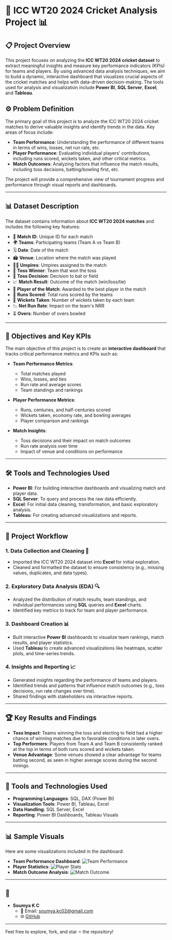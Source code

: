 # 🏏 ICC WT20 2024 Cricket Analysis Project 📊

## 📋 Project Overview

This project focuses on analyzing the **ICC WT20 2024 cricket dataset** to extract meaningful insights and measure key performance indicators (KPIs) for teams and players. By using advanced data analysis techniques, we aim to build a dynamic, interactive dashboard that visualizes crucial aspects of the cricket matches and helps with data-driven decision-making. The tools used for analysis and visualization include **Power BI**, **SQL Server**, **Excel**, and **Tableau**.

## ⚙️ Problem Definition

The primary goal of this project is to analyze the ICC WT20 2024 cricket matches to derive valuable insights and identify trends in the data. Key areas of focus include:

- **Team Performance**: Understanding the performance of different teams in terms of wins, losses, net run rate, etc.
- **Player Performance**: Evaluating individual players' contributions, including runs scored, wickets taken, and other critical metrics.
- **Match Outcomes**: Analyzing factors that influence the match results, including toss decisions, batting/bowling first, etc.

The project will provide a comprehensive view of tournament progress and performance through visual reports and dashboards.

---

## 📊 Dataset Description

The dataset contains information about **ICC WT20 2024 matches** and includes the following key features:

- 🏏 **Match ID**: Unique ID for each match
- 🌍 **Teams**: Participating teams (Team A vs Team B)
- 🗓 **Date**: Date of the match
- 🏟 **Venue**: Location where the match was played
- 👨‍⚖️ **Umpires**: Umpires assigned to the match
- 🔄 **Toss Winner**: Team that won the toss
- 🎯 **Toss Decision**: Decision to bat or field
- 📈 **Match Result**: Outcome of the match (win/loss/tie)
- 🏅 **Player of the Match**: Awarded to the best player in the match
- 🏃 **Runs Scored**: Total runs scored by the teams
- 🏏 **Wickets Taken**: Number of wickets taken by each team
- 📉 **Net Run Rate**: Impact on the team's NRR
- ⏳ **Overs**: Number of overs bowled

---

## 🎯 Objectives and Key KPIs

The main objective of this project is to create an **interactive dashboard** that tracks critical performance metrics and KPIs such as:

- **Team Performance Metrics**:
  - Total matches played
  - Wins, losses, and ties
  - Run rate and average scores
  - Team standings and rankings

- **Player Performance Metrics**:
  - Runs, centuries, and half-centuries scored
  - Wickets taken, economy rate, and bowling averages
  - Player comparison and rankings

- **Match Insights**:
  - Toss decisions and their impact on match outcomes
  - Run rate analysis over time
  - Impact of venue and conditions on performance

---

## 🛠️ Tools and Technologies Used

- **Power BI**: For building interactive dashboards and visualizing match and player data.
- **SQL Server**: To query and process the raw data efficiently.
- **Excel**: For initial data cleaning, transformation, and basic exploratory analysis.
- **Tableau**: For creating advanced visualizations and reports.

---

## 🏏 Project Workflow

### 1. Data Collection and Cleaning 🧹
- Imported the ICC WT20 2024 dataset into **Excel** for initial exploration.
- Cleaned and formatted the dataset to ensure consistency (e.g., missing values, duplicates, and data types).

### 2. Exploratory Data Analysis (EDA) 🔍
- Analyzed the distribution of match results, team standings, and individual performances using **SQL** queries and **Excel** charts.
- Identified key metrics to track for team and player performance.

### 3. Dashboard Creation 📊
- Built interactive **Power BI** dashboards to visualize team rankings, match results, and player statistics.
- Used **Tableau** to create advanced visualizations like heatmaps, scatter plots, and time-series trends.

### 4. Insights and Reporting 📈
- Generated insights regarding the performance of teams and players.
- Identified trends and patterns that influence match outcomes (e.g., toss decisions, run rate changes over time).
- Shared findings with stakeholders via interactive reports.

---

## 🏆 Key Results and Findings

- **Toss Impact**: Teams winning the toss and electing to field had a higher chance of winning matches due to favorable conditions in later overs.
- **Top Performers**: Players from Team A and Team B consistently ranked at the top in terms of both runs scored and wickets taken.
- **Venue Advantage**: Some venues showed a clear advantage for teams batting second, as seen in higher average scores during the second innings.

---

## 🧰 Tools and Technologies Used

- **Programming Languages**: SQL, DAX (Power BI)
- **Visualization Tools**: Power BI, Tableau, Excel
- **Data Handling**: SQL Server, Excel
- **Reporting**: Power BI Dashboards, Tableau Visuals

---

## 📊 Sample Visuals

Here are some visualizations included in the dashboard:

- **Team Performance Dashboard**: ![Team Performance](https://github.com/user-attachments/assets/team_performance_example.png)
- **Player Statistics**: ![Player Stats](https://github.com/user-attachments/assets/player_stats_example.png)
- **Match Outcome Analysis**: ![Match Outcome](https://github.com/user-attachments/assets/match_outcome_analysis.png)

---

## 👤

- **Soumya K C**  
  - 📧 Email: soumya.kc02@gmail.com  
  - 🌐 [GitHub](https://github.com/Soumyakc-161)

---

Feel free to explore, fork, and star ⭐ the repository!
